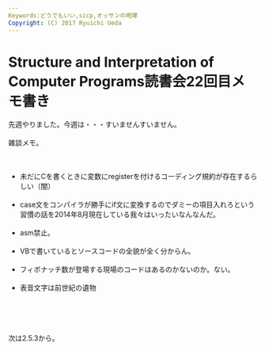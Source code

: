 ```yaml
---
Keywords:どうでもいい,sicp,オッサンの咆哮
Copyright: (C) 2017 Ryuichi Ueda
---
```


# Structure and Interpretation of Computer Programs読書会22回目メモ書き
先週やりました。今週は・・・すいませんすいません。<br />
<br />
雑談メモ。<br />
<br />
<ul><br />
 <li>未だにCを書くときに変数にregisterを付けるコーディング規約が存在するらしい（闇）</li><br />
 <li>case文をコンパイラが勝手にif文に変換するのでダミーの項目入れろという習慣の話を2014年8月現在している我々はいったいなんなんだ。</li><br />
 <li>asm禁止。</li><br />
 <li>VBで書いているとソースコードの全貌が全く分からん。</li><br />
 <li>フィボナッチ数が登場する現場のコードはあるのかないのか。ない。</li><br />
 <li>表音文字は前世紀の遺物</li><br />
</ul><br />
<br />
<br />
次は2.5.3から。
